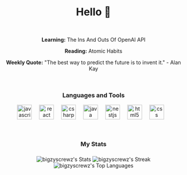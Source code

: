 <h1 align="center">Hello 👋</h1>

  <p>‏‏‎ ‎</p>

<div align="center">
  <p><strong>Learning:</strong> The Ins And Outs Of OpenAI API</p>
  <p><strong>Reading:</strong> Atomic Habits</p>
  <p><strong>Weekly Quote:</strong> "The best way to predict the future is to invent it." - Alan Kay</p>
</div>

  <p>‏‏‎ ‎</p>

<h3 align="center">Languages and Tools</h3>

<div align="center">
  <img src="https://cdn.jsdelivr.net/gh/devicons/devicon/icons/javascript/javascript-original.svg" height="40" alt="javascript logo"  />
  <img width="12" />
  <img src="https://cdn.jsdelivr.net/gh/devicons/devicon/icons/react/react-original.svg" height="40" alt="react logo"  />
  <img width="12" />
   <img src="https://cdn.jsdelivr.net/gh/devicons/devicon/icons/csharp/csharp-original.svg" height="40" alt="csharp logo"  />
  <img width="12" />
  <img src="https://cdn.jsdelivr.net/gh/devicons/devicon/icons/java/java-original.svg" height="40" alt="java logo"  />
  <img width="12" />
  <img src="https://cdn.jsdelivr.net/gh/devicons/devicon/icons/nestjs/nestjs-original.svg" height="40" alt="nestjs logo"  />
  <img width="12" />
   <img src="https://cdn.jsdelivr.net/gh/devicons/devicon/icons/html5/html5-original.svg" height="40" alt="html5 logo"  />
  <img width="12" />
   <img src="https://cdn.jsdelivr.net/gh/devicons/devicon/icons/css3/css3-original.svg" height="40" alt="css logo"  />
  <img width="12" />
</div>

  <p>‏‏‎ ‎</p>

<h3 align="center">My Stats</h3>

###

<div align="center">
  <img src="https://github-readme-stats.vercel.app/api?username=bigzyscrewz&theme=default&show_icons=true&hide_border=false&count_private=true" alt="bigzyscrewz's Stats" />
   <img src="https://github-readme-streak-stats.herokuapp.com/?user=bigzyscrewz&theme=default&hide_border=false" alt="bigzyscrewz's Streak" />
</div>

<div align="center">
  <img src="https://github-readme-stats.vercel.app/api/top-langs/?username=bigzyscrewz&theme=default&show_icons=true&hide_border=false&layout=compact" alt="bigzyscrewz's Top Languages" />
</div>

###
